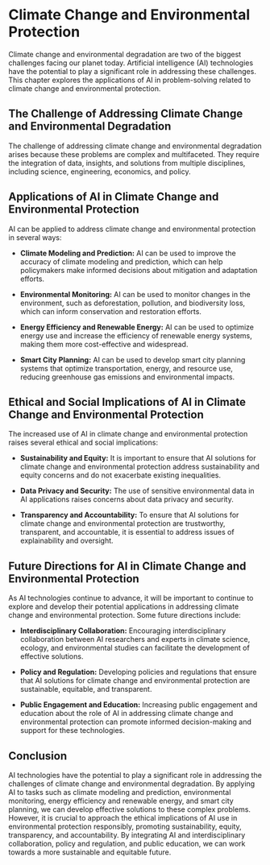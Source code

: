 Climate Change and Environmental Protection
=============================================================================================

Climate change and environmental degradation are two of the biggest challenges facing our planet today. Artificial intelligence (AI) technologies have the potential to play a significant role in addressing these challenges. This chapter explores the applications of AI in problem-solving related to climate change and environmental protection.

The Challenge of Addressing Climate Change and Environmental Degradation
------------------------------------------------------------------------

The challenge of addressing climate change and environmental degradation arises because these problems are complex and multifaceted. They require the integration of data, insights, and solutions from multiple disciplines, including science, engineering, economics, and policy.

Applications of AI in Climate Change and Environmental Protection
-----------------------------------------------------------------

AI can be applied to address climate change and environmental protection in several ways:

* **Climate Modeling and Prediction:** AI can be used to improve the accuracy of climate modeling and prediction, which can help policymakers make informed decisions about mitigation and adaptation efforts.

* **Environmental Monitoring:** AI can be used to monitor changes in the environment, such as deforestation, pollution, and biodiversity loss, which can inform conservation and restoration efforts.

* **Energy Efficiency and Renewable Energy:** AI can be used to optimize energy use and increase the efficiency of renewable energy systems, making them more cost-effective and widespread.

* **Smart City Planning:** AI can be used to develop smart city planning systems that optimize transportation, energy, and resource use, reducing greenhouse gas emissions and environmental impacts.

Ethical and Social Implications of AI in Climate Change and Environmental Protection
------------------------------------------------------------------------------------

The increased use of AI in climate change and environmental protection raises several ethical and social implications:

* **Sustainability and Equity:** It is important to ensure that AI solutions for climate change and environmental protection address sustainability and equity concerns and do not exacerbate existing inequalities.

* **Data Privacy and Security:** The use of sensitive environmental data in AI applications raises concerns about data privacy and security.

* **Transparency and Accountability:** To ensure that AI solutions for climate change and environmental protection are trustworthy, transparent, and accountable, it is essential to address issues of explainability and oversight.

Future Directions for AI in Climate Change and Environmental Protection
-----------------------------------------------------------------------

As AI technologies continue to advance, it will be important to continue to explore and develop their potential applications in addressing climate change and environmental protection. Some future directions include:

* **Interdisciplinary Collaboration:** Encouraging interdisciplinary collaboration between AI researchers and experts in climate science, ecology, and environmental studies can facilitate the development of effective solutions.

* **Policy and Regulation:** Developing policies and regulations that ensure that AI solutions for climate change and environmental protection are sustainable, equitable, and transparent.

* **Public Engagement and Education:** Increasing public engagement and education about the role of AI in addressing climate change and environmental protection can promote informed decision-making and support for these technologies.

Conclusion
----------

AI technologies have the potential to play a significant role in addressing the challenges of climate change and environmental degradation. By applying AI to tasks such as climate modeling and prediction, environmental monitoring, energy efficiency and renewable energy, and smart city planning, we can develop effective solutions to these complex problems. However, it is crucial to approach the ethical implications of AI use in environmental protection responsibly, promoting sustainability, equity, transparency, and accountability. By integrating AI and interdisciplinary collaboration, policy and regulation, and public education, we can work towards a more sustainable and equitable future.
